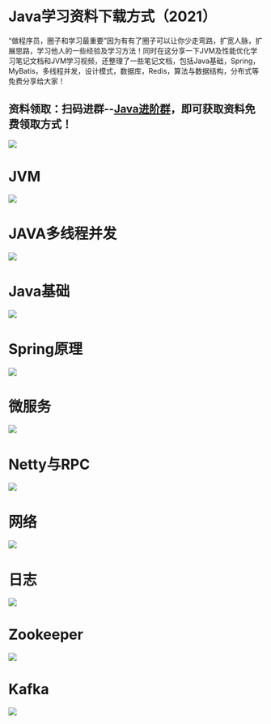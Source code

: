 # Java学习资料下载方式（2021）

“做程序员，圈子和学习最重要”因为有有了圈子可以让你少走弯路，扩宽人脉，扩展思路，学习他人的一些经验及学习方法！同时在这分享一下JVM及性能优化学习笔记文档和JVM学习视频，还整理了一些笔记文档，包括Java基础，Spring，MyBatis，多线程并发，设计模式，数据库，Redis，算法与数据结构，分布式等免费分享给大家！



## 资料领取：扫码进群--[Java进阶群](https://jq.qq.com/?_wv=1027&k=iyhC6Fyi)，即可获取资料免费领取方式！

![](https://img-blog.csdnimg.cn/20210526102426650.png?x-oss-process=image/watermark,type_ZmFuZ3poZW5naGVpdGk,shadow_10,text_aHR0cHM6Ly9ibG9nLmNzZG4ubmV0L0phdmFfUGx1dG8=,size_16,color_FFFFFF,t_70#pic_center)

# JVM

![](https://img-blog.csdnimg.cn/20210525174234864.png?x-oss-process=image/watermark,type_ZmFuZ3poZW5naGVpdGk,shadow_10,text_aHR0cHM6Ly9ibG9nLmNzZG4ubmV0L0phdmFfUGx1dG8=,size_16,color_FFFFFF,t_70)



# JAVA多线程并发

![](https://img-blog.csdnimg.cn/20210525174038775.png?x-oss-process=image/watermark,type_ZmFuZ3poZW5naGVpdGk,shadow_10,text_aHR0cHM6Ly9ibG9nLmNzZG4ubmV0L0phdmFfUGx1dG8=,size_16,color_FFFFFF,t_70)



# Java基础

![](https://img-blog.csdnimg.cn/20210525174638511.png?x-oss-process=image/watermark,type_ZmFuZ3poZW5naGVpdGk,shadow_10,text_aHR0cHM6Ly9ibG9nLmNzZG4ubmV0L0phdmFfUGx1dG8=,size_16,color_FFFFFF,t_70)



# Spring原理

![](https://img-blog.csdnimg.cn/20210525175432786.png?x-oss-process=image/watermark,type_ZmFuZ3poZW5naGVpdGk,shadow_10,text_aHR0cHM6Ly9ibG9nLmNzZG4ubmV0L0phdmFfUGx1dG8=,size_16,color_FFFFFF,t_70)



# 微服务

![](https://img-blog.csdnimg.cn/2021052518024551.png?x-oss-process=image/watermark,type_ZmFuZ3poZW5naGVpdGk,shadow_10,text_aHR0cHM6Ly9ibG9nLmNzZG4ubmV0L0phdmFfUGx1dG8=,size_16,color_FFFFFF,t_70)



# Netty与RPC

![](https://img-blog.csdnimg.cn/20210525180942325.png?x-oss-process=image/watermark,type_ZmFuZ3poZW5naGVpdGk,shadow_10,text_aHR0cHM6Ly9ibG9nLmNzZG4ubmV0L0phdmFfUGx1dG8=,size_16,color_FFFFFF,t_70)



# 网络

![](https://img-blog.csdnimg.cn/20210525182937233.png?x-oss-process=image/watermark,type_ZmFuZ3poZW5naGVpdGk,shadow_10,text_aHR0cHM6Ly9ibG9nLmNzZG4ubmV0L0phdmFfUGx1dG8=,size_16,color_FFFFFF,t_70)



# 日志

![](https://img-blog.csdnimg.cn/20210525183359636.png?x-oss-process=image/watermark,type_ZmFuZ3poZW5naGVpdGk,shadow_10,text_aHR0cHM6Ly9ibG9nLmNzZG4ubmV0L0phdmFfUGx1dG8=,size_16,color_FFFFFF,t_70)



# Zookeeper

![](https://img-blog.csdnimg.cn/20210525184001176.png?x-oss-process=image/watermark,type_ZmFuZ3poZW5naGVpdGk,shadow_10,text_aHR0cHM6Ly9ibG9nLmNzZG4ubmV0L0phdmFfUGx1dG8=,size_16,color_FFFFFF,t_70)



# Kafka

![](https://img-blog.csdnimg.cn/20210525184540332.png?x-oss-process=image/watermark,type_ZmFuZ3poZW5naGVpdGk,shadow_10,text_aHR0cHM6Ly9ibG9nLmNzZG4ubmV0L0phdmFfUGx1dG8=,size_16,color_FFFFFF,t_70)